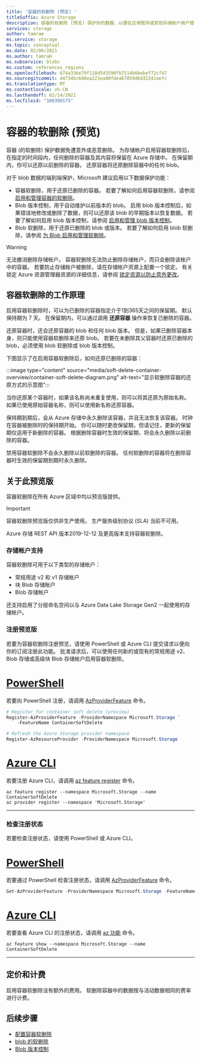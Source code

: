 ```yaml
---
title: '容器的软删除 (预览) '
titleSuffix: Azure Storage
description: 容器的软删除 (预览) 保护你的数据，以便在应用程序或其他存储帐户用户错误地修改或删除数据时，可以更轻松地恢复数据。
services: storage
author: tamram
ms.service: storage
ms.topic: conceptual
ms.date: 02/08/2021
ms.author: tamram
ms.subservice: blobs
ms.custom: references_regions
ms.openlocfilehash: 674a336e79f118d543590fb7514b6bebef72cf47
ms.sourcegitcommit: d4734bc680ea221ea80fdea67859d6d32241aefc
ms.translationtype: MT
ms.contentlocale: zh-CN
ms.lasthandoff: 02/14/2021
ms.locfileid: "100390175"
---
```

# <a name="soft-delete-for-containers-preview"></a>容器的软删除 (预览) 

容器 (的软删除) 保护数据免遭意外或恶意删除。 为存储帐户启用容器软删除后，在指定的时间段内，任何删除的容器及其内容将保留在 Azure 存储中。 在保留期内，你可以还原以前删除的容器。 还原容器将还原删除容器中的任何 blob。

对于 blob 数据的端到端保护，Microsoft 建议启用以下数据保护功能：

- 容器软删除，用于还原已删除的容器。 若要了解如何启用容器软删除，请参阅 [启用和管理容器的软删除](soft-delete-container-enable.md)。
- Blob 版本控制，用于自动维护以前版本的 blob。 启用 blob 版本控制后，如果错误地修改或删除了数据，则可以还原该 blob 的早期版本以恢复数据。 若要了解如何启用 blob 版本控制，请参阅 [启用和管理 blob 版本控制](versioning-enable.md)。
- Blob 软删除，用于还原已删除的 blob 或版本。 若要了解如何启用 blob 软删除，请参阅 [为 Blob 启用和管理软删除](soft-delete-blob-enable.md)。

> [!WARNING]
> 无法撤消删除存储帐户。 容器软删除无法防止删除存储帐户，而只会删除该帐户中的容器。 若要防止存储帐户被删除，请在存储帐户资源上配置一个锁定。 有关锁定 Azure 资源管理器资源的详细信息，请参阅 [锁定资源以防止意外更改](../../azure-resource-manager/management/lock-resources.md)。

## <a name="how-container-soft-delete-works"></a>容器软删除的工作原理

启用容器软删除时，可以为已删除的容器指定介于1到365天之间的保留期。 默认保持期为 7 天。 在保留期内，可以通过调用 **还原容器** 操作来恢复已删除的容器。

还原容器时，还会还原容器的 blob 和任何 blob 版本。 但是，如果已删除容器本身，则只能使用容器软删除来还原 blob。 若要在未删除其父容器时还原已删除的 blob，必须使用 blob 软删除或 blob 版本控制。

下图显示了在启用容器软删除后，如何还原已删除的容器：

:::image type="content" source="media/soft-delete-container-overview/container-soft-delete-diagram.png" alt-text="显示软删除容器的还原方式的示意图":::

当你还原某个容器时，如果该名称尚未重复使用，则可以将其还原为原始名称。 如果已使用原始容器名称，则可以使用新名称还原容器。

保持期到期后，会从 Azure 存储中永久删除该容器，并且无法恢复该容器。 时钟在容器被删除时的保持期开始。 你可以随时更改保留期，但请记住，更新的保留期仅适用于新删除的容器。 根据删除容器时生效的保留期，将会永久删除以前删除的容器。

禁用容器软删除不会永久删除以前软删除的容器。 任何软删除的容器将在删除容器时生效的保留期到期时永久删除。

## <a name="about-the-preview"></a>关于此预览版

容器软删除在所有 Azure 区域中均以预览版提供。

> [!IMPORTANT]
> 容器软删除预览版仅供非生产使用。 生产服务级别协议 (SLA) 当前不可用。

Azure 存储 REST API 版本2019-12-12 及更高版本支持容器软删除。

### <a name="storage-account-support"></a>存储帐户支持

容器软删除可用于以下类型的存储帐户：

- 常规用途 v2 和 v1 存储帐户
- 块 Blob 存储帐户
- Blob 存储帐户

还支持启用了分层命名空间以与 Azure Data Lake Storage Gen2 一起使用的存储帐户。

### <a name="register-for-the-preview"></a>注册预览版

若要为容器软删除注册预览，请使用 PowerShell 或 Azure CLI 提交请求以便向你的订阅注册此功能。 批准请求后，可以使用任何新的或现有的常规用途 v2、Blob 存储或高级块 Blob 存储帐户启用容器软删除。

# <a name="powershell"></a>[PowerShell](#tab/powershell)

若要向 PowerShell 注册，请调用 [AzProviderFeature](/powershell/module/az.resources/register-azproviderfeature) 命令。

```powershell
# Register for container soft delete (preview)
Register-AzProviderFeature -ProviderNamespace Microsoft.Storage `
    -FeatureName ContainerSoftDelete

# Refresh the Azure Storage provider namespace
Register-AzResourceProvider -ProviderNamespace Microsoft.Storage
```

# <a name="azure-cli"></a>[Azure CLI](#tab/azure-cli)

若要注册 Azure CLI，请调用 [az feature register](/cli/azure/feature#az-feature-register) 命令。

```azurecli
az feature register --namespace Microsoft.Storage --name ContainerSoftDelete
az provider register --namespace 'Microsoft.Storage'
```

---

### <a name="check-the-status-of-your-registration"></a>检查注册状态

若要检查注册状态，请使用 PowerShell 或 Azure CLI。

# <a name="powershell"></a>[PowerShell](#tab/powershell)

若要通过 PowerShell 检查注册状态，请调用 [AzProviderFeature](/powershell/module/az.resources/get-azproviderfeature) 命令。

```powershell
Get-AzProviderFeature -ProviderNamespace Microsoft.Storage -FeatureName ContainerSoftDelete
```

# <a name="azure-cli"></a>[Azure CLI](#tab/azure-cli)

若要查看 Azure CLI 的注册状态，请调用 [az 功能](/cli/azure/feature#az-feature-show) 命令。

```azurecli
az feature show --namespace Microsoft.Storage --name ContainerSoftDelete
```

---

## <a name="pricing-and-billing"></a>定价和计费

启用容器软删除没有额外的费用。 软删除容器中的数据按与活动数据相同的费率进行计费。

## <a name="next-steps"></a>后续步骤

- [配置容器软删除](soft-delete-container-enable.md)
- [blob 的软删除](soft-delete-blob-overview.md)
- [Blob 版本控制](versioning-overview.md)
